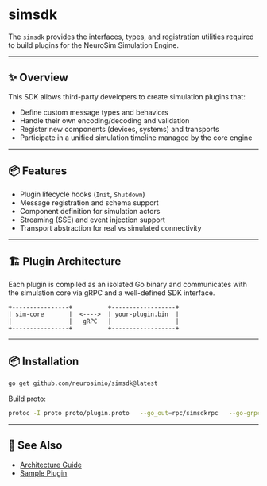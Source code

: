 # simsdk

The `simsdk` provides the interfaces, types, and registration utilities required to build plugins for the NeuroSim Simulation Engine.

---

## ✨ Overview

This SDK allows third-party developers to create simulation plugins that:

- Define custom message types and behaviors
- Handle their own encoding/decoding and validation
- Register new components (devices, systems) and transports
- Participate in a unified simulation timeline managed by the core engine

---

## 📦 Features

- Plugin lifecycle hooks (`Init`, `Shutdown`)
- Message registration and schema support
- Component definition for simulation actors
- Streaming (SSE) and event injection support
- Transport abstraction for real vs simulated connectivity

---

## 🏗️ Plugin Architecture

Each plugin is compiled as an isolated Go binary and communicates with the simulation core via gRPC and a well-defined SDK interface.

```
+----------------+          +------------------+
| sim-core       |  <---->  | your-plugin.bin  |
|                |   gRPC   |                  |
+----------------+          +------------------+
```

---

## 📦 Installation

```bash
go get github.com/neurosimio/simsdk@latest
```

Build proto:

```bash
protoc -I proto proto/plugin.proto   --go_out=rpc/simsdkrpc   --go-grpc_out=rpc/simsdkrpc   --go_opt=paths=source_relative   --go-grpc_opt=paths=source_relative
```

---

## 🔗 See Also

- [Architecture Guide](docs/architecture.md)
- [Sample Plugin](https://github.com/neurosimio/sample-plugin)
